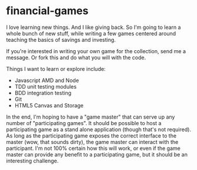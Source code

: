 financial-games
===============

I love learning new things. And I like giving back. 
So I'm going to learn a whole bunch of new stuff, 
while writing a few games centered around teaching
the basics of savings and investing. 

If you're interested in writing your own game for the
collection, send me a message. Or fork this and do what
you will with the code.

Things I want to learn or explore include:
* Javascript AMD and Node
* TDD unit testing modules
* BDD integration testing 
* Git
* HTML5 Canvas and Storage

In the end, I'm hoping to have a "game master" that
can serve up any number of "participating games".
It should be possible to host a participating game as
a stand alone application (though that's not required). 
As long as the participating game exposes the correct 
interface to the master (wow, that sounds dirty), the 
game master can interact with the participant. I'm not 
100% certain how this will work, or even if the game 
master can provide any benefit to a participating
game, but it should be an interesting challenge.
